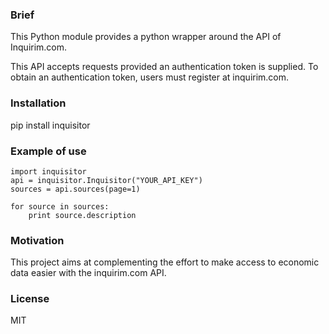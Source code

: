 ### Brief

This Python module provides a python wrapper around the API of Inquirim.com.

This API accepts requests provided an authentication token is supplied. To obtain an authentication token, users must register at inquirim.com.

### Installation

pip install inquisitor



### Example of use

```
import inquisitor
api = inquisitor.Inquisitor("YOUR_API_KEY")
sources = api.sources(page=1)

for source in sources:
    print source.description
```

### Motivation

This project aims at complementing the effort to make access to economic data easier with the inquirim.com API.



### License

MIT
